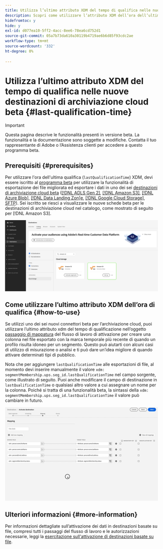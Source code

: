 ```yaml
---
title: Utilizza l’ultimo attributo XDM del tempo di qualifica nelle nuove destinazioni di archiviazione cloud beta
description: Scopri come utilizzare l’attributo XDM dell’ora dell’ultima qualifica nelle nuove destinazioni di archiviazione cloud in versione beta
hidefromtoc: y
hide: y
exl-id: d077ea10-5ff2-4acc-8ee6-78ea6cd752d1
source-git-commit: 05a7b73da610a30119b4719ae6b6d85f93cdc2ae
workflow-type: tm+mt
source-wordcount: '332'
ht-degree: 0%

---
```


# Utilizza l’ultimo attributo XDM del tempo di qualifica nelle nuove destinazioni di archiviazione cloud beta {#last-qualification-time}

>[!IMPORTANT]
> 
>Questa pagina descrive le funzionalità presenti in versione beta. La funzionalità e la documentazione sono soggette a modifiche. Contatta il tuo rappresentante di Adobe o l’Assistenza clienti per accedere a questo programma beta.

## Prerequisiti {#prerequisites}

Per utilizzare l&#39;ora dell&#39;ultima qualifica (`lastQualificationTime`) XDM, devi essere iscritto al [programma beta](/help/release-notes/2022/october-2022.md#destinations) per utilizzare la funzionalità di esportazione dei file migliorata ed esportare i dati in uno dei sei [destinazioni di archiviazione cloud beta](/help/release-notes/2022/october-2022.md#destinations) ([[!DNL ADLS Gen 2]](/help/destinations/catalog/cloud-storage/adls-gen2.md), [[!DNL Amazon S3]](/help/destinations/catalog/cloud-storage/amazon-s3.md), [[!DNL Azure Blob]](/help/destinations/catalog/cloud-storage/azure-blob.md), [[!DNL Data Landing Zon]e](/help/destinations/catalog/cloud-storage/data-landing-zone.md), [[!DNL Google Cloud Storage]](/help/destinations/catalog/cloud-storage/google-cloud-storage.md), [SFTP](/help/destinations/catalog/cloud-storage/sftp.md)). Sei iscritto se riesci a visualizzare le nuove schede beta per le destinazioni di archiviazione cloud nel catalogo, come mostrato di seguito per [!DNL Amazon S3].

![Immagine che mostra la nuova scheda beta Amazon S3](/help/destinations/assets/ui/activate-destinations/new-amazon-s3-beta-card.png)

## Come utilizzare l’ultimo attributo XDM dell’ora di qualifica {#how-to-use}

Se utilizzi uno dei sei nuovi connettori beta per l’archiviazione cloud, puoi utilizzare l’ultimo attributo xdm del tempo di qualificazione nell’oggetto [passaggio di mappatura](/help/destinations/ui/activate-batch-profile-destinations.md#mapping) del flusso di lavoro di attivazione per creare una colonna nel file esportato con la marca temporale più recente di quando un profilo risulta idoneo per un segmento. Questo può aiutarti con alcuni casi di utilizzo di misurazione o analisi e ti può dare un’idea migliore di quando attivare determinati tipi di pubblico.

Nota che per aggiungere `lastQualificationTime` alle esportazioni di file, al momento devi inserire manualmente il valore `xdm: segmentMembership.ups.seg_id.lastQualificationTime` nel campo sorgente, come illustrato di seguito. Puoi anche modificare il campo di destinazione in `lastQualificationTime` o qualsiasi altro valore a cui assegnare un nome per la colonna. Poiché si tratta di una funzionalità beta, la sintassi della `xdm: segmentMembership.ups.seg_id.lastQualificationTime` il valore può cambiare in futuro.

![Registrazione schermata che mostra l’ora dell’ultima qualifica Incolla l’attributo XDM nel passaggio di mappatura](/help/destinations/ui/last-qualification-time.gif)

## Ulteriori informazioni {#more-information}

Per informazioni dettagliate sull’attivazione dei dati in destinazioni basate su file, compresi tutti i passaggi del flusso di lavoro e le autorizzazioni necessarie, leggi la [esercitazione sull&#39;attivazione di destinazioni basate su file](/help/destinations/ui/activate-batch-profile-destinations.md).
